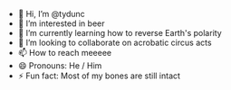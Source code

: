- 👋 Hi, I’m @tydunc
- 👀 I’m interested in beer
- 🌱 I’m currently learning how to reverse Earth's polarity
- 💞️ I’m looking to collaborate on acrobatic circus acts
- 📫 How to reach meeeee
- 😄 Pronouns: He / Him
- ⚡ Fun fact: Most of my bones are still intact

<!---
tydunc/tydunc is a ✨ special ✨ repository because its `README.md` (this file) appears on your GitHub profile.
You can click the Preview link to take a look at your changes.
--->
